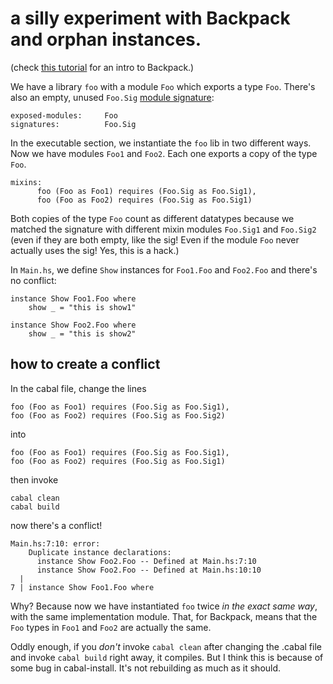 # a silly experiment with Backpack and orphan instances.

(check [this
tutorial](https://github.com/danidiaz/really-small-backpack-example) for an
intro to Backpack.)

We have a library `foo` with a module `Foo` which exports a type `Foo`.
There's also an empty, unused `Foo.Sig` [module
signature](https://downloads.haskell.org/ghc/latest/docs/html/users_guide/separate_compilation.html#module-signatures):

    exposed-modules:     Foo
    signatures:          Foo.Sig

In the executable section, we instantiate the `foo` lib in two different ways.
Now we have modules `Foo1` and `Foo2`. Each one exports a copy of the type
`Foo`. 

    mixins:
          foo (Foo as Foo1) requires (Foo.Sig as Foo.Sig1),
          foo (Foo as Foo2) requires (Foo.Sig as Foo.Sig1)

Both copies of the type `Foo` count as different datatypes because we matched
the signature with different mixin modules `Foo.Sig1` and `Foo.Sig2` (even if
they are both empty, like the sig! Even if the module `Foo` never actually uses
the sig! Yes, this is a hack.)

In `Main.hs`, we define `Show` instances for `Foo1.Foo` and `Foo2.Foo` and
there's no conflict:

    instance Show Foo1.Foo where    
        show _ = "this is show1"

    instance Show Foo2.Foo where    
        show _ = "this is show2"

## how to create a conflict

In the cabal file, change the lines

    foo (Foo as Foo1) requires (Foo.Sig as Foo.Sig1),
    foo (Foo as Foo2) requires (Foo.Sig as Foo.Sig2)

into

    foo (Foo as Foo1) requires (Foo.Sig as Foo.Sig1),
    foo (Foo as Foo2) requires (Foo.Sig as Foo.Sig1)

then invoke

    cabal clean
    cabal build

now there's a conflict!

    Main.hs:7:10: error:
        Duplicate instance declarations:
          instance Show Foo2.Foo -- Defined at Main.hs:7:10
          instance Show Foo2.Foo -- Defined at Main.hs:10:10
      |
    7 | instance Show Foo1.Foo where

Why? Because now we have instantiated `foo` twice *in the exact same way*, with
the same implementation module. That, for Backpack, means that the `Foo` types
in `Foo1` and `Foo2` are actually the same.

Oddly enough, if you *don't* invoke `cabal clean` after changing the .cabal
file and invoke `cabal build` right away, it compiles. But I think this is
because of some bug in cabal-install. It's not rebuilding as much as it should.

